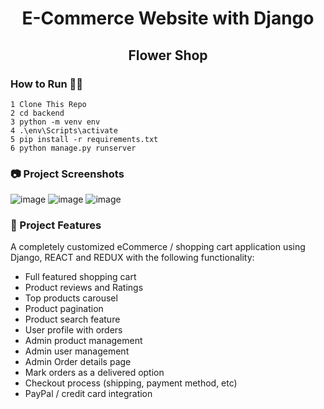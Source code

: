 <h1 align=center>E-Commerce Website with Django </h1>
<h2 align=center>Flower Shop</h2>


### How to Run 🏃‍♀️

```shell
1 Clone This Repo
2 cd backend
3 python -m venv env
4 .\env\Scripts\activate
5 pip install -r requirements.txt 
6 python manage.py runserver

```

### 📷 Project Screenshots

![image](https://user-images.githubusercontent.com/49075279/198839384-47e02548-5509-4d67-9fff-3883819dc514.png)
![image](https://user-images.githubusercontent.com/49075279/198839482-c012d7ba-ad10-4178-98f3-ebd9b0c4c94f.png)
![image](https://user-images.githubusercontent.com/49075279/198839612-8bb186da-e900-4877-a6ce-7bff5556b4a8.png)




### 🚀 Project Features

A completely customized eCommerce / shopping cart application using Django, REACT and REDUX with the following functionality:

- Full featured shopping cart
- Product reviews and Ratings
- Top products carousel
- Product pagination
- Product search feature
- User profile with orders
- Admin product management
- Admin user management
- Admin Order details page
- Mark orders as a delivered option
- Checkout process (shipping, payment method, etc)
- PayPal / credit card integration
